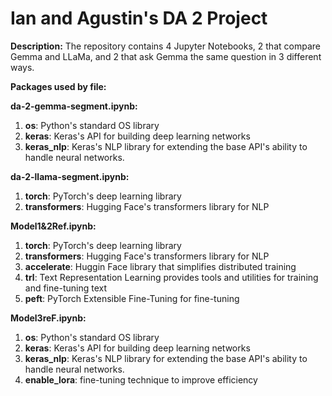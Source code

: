 # Ian and Agustin's DA 2 Project

**Description:**
The repository contains 4 Jupyter Notebooks, 2 that compare Gemma and LLaMa, and 2 that ask Gemma the same question in 3 different ways.

**Packages used by file:**

**da-2-gemma-segment.ipynb:**
1.  **os**: Python's standard OS library
2.  **keras**: Keras's API for building deep learning networks
3.  **keras_nlp**: Keras's NLP library for extending the base API's ability to handle neural networks.

**da-2-llama-segment.ipynb:**
1.  **torch**: PyTorch's deep learning library
2.  **transformers**: Hugging Face's transformers library for NLP

**Model1&2Ref.ipynb:**
1. **torch**: PyTorch's deep learning library
2. **transformers**: Hugging Face's transformers library for NLP
3. **accelerate**: Huggin Face library that simplifies distributed training
4. **trl**: Text Representation Learning provides tools and utilities for training and fine-tuning text
5. **peft**: PyTorch Extensible Fine-Tuning for fine-tuning

**Model3reF.ipynb:**
1.  **os**: Python's standard OS library
2.  **keras**: Keras's API for building deep learning networks
3.  **keras_nlp**: Keras's NLP library for extending the base API's ability to handle neural networks.
4.  **enable_lora**: fine-tuning technique to improve efficiency
